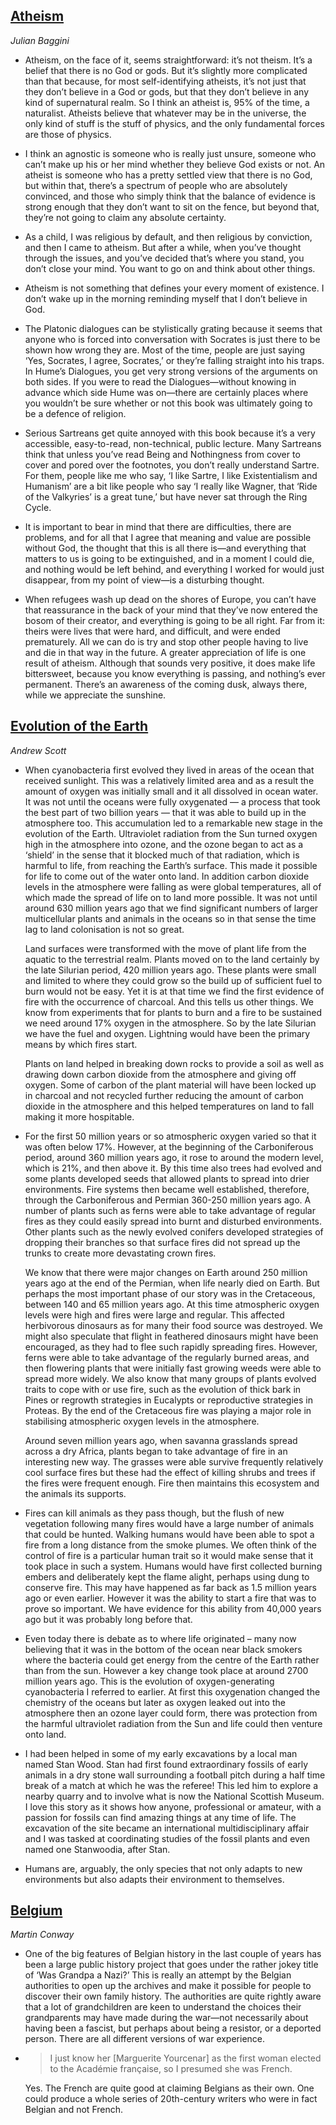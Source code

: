 ## [Atheism](https://fivebooks.com/best-books/julian-baggini-on-atheism/)

*Julian Baggini*

* Atheism, on the face of it, seems straightforward: it’s not theism. It’s
  a belief that there is no God or gods. But it’s slightly more complicated
  than that because, for most self-identifying atheists, it’s not just that
  they don’t believe in a God or gods, but that they don’t believe in any kind
  of supernatural realm. So I think an atheist is, 95% of the time,
  a naturalist. Atheists believe that whatever may be in the universe, the only
  kind of stuff is the stuff of physics, and the only fundamental forces are
  those of physics.

* I think an agnostic is someone who is really just unsure, someone who can’t
  make up his or her mind whether they believe God exists or not. An atheist is
  someone who has a pretty settled view that there is no God, but within that,
  there’s a spectrum of people who are absolutely convinced, and those who
  simply think that the balance of evidence is strong enough that they don’t
  want to sit on the fence, but beyond that, they’re not going to claim any
  absolute certainty.

* As a child, I was religious by default, and then religious by conviction, and
  then I came to atheism. But after a while, when you’ve thought through the
  issues, and you’ve decided that’s where you stand, you don’t close your mind.
  You want to go on and think about other things.

* Atheism is not something that defines your every moment of existence. I don’t
  wake up in the morning reminding myself that I don’t believe in God.

* The Platonic dialogues can be stylistically grating because it seems that
  anyone who is forced into conversation with Socrates is just there to be
  shown how wrong they are. Most of the time, people are just saying ‘Yes,
  Socrates, I agree, Socrates,’ or they’re falling straight into his traps. In
  Hume’s Dialogues, you get very strong versions of the arguments on both
  sides. If you were to read the Dialogues—without knowing in advance which
  side Hume was on—there are certainly places where you wouldn’t be sure
  whether or not this book was ultimately going to be a defence of religion.

* Serious Sartreans get quite annoyed with this book because it’s a very
  accessible, easy-to-read, non-technical, public lecture. Many Sartreans think
  that unless you’ve read Being and Nothingness from cover to cover and pored
  over the footnotes, you don’t really understand Sartre. For them, people like
  me who say, ‘I like Sartre, I like Existentialism and Humanism’ are a bit
  like people who say ‘I really like Wagner, that ‘Ride of the Valkyries’ is
  a great tune,’ but have never sat through the Ring Cycle.

* It is important to bear in mind that there are difficulties, there are
  problems, and for all that I agree that meaning and value are possible
  without God, the thought that this is all there is—and everything that
  matters to us is going to be extinguished, and in a moment I could die, and
  nothing would be left behind, and everything I worked for would just
  disappear, from my point of view—is a disturbing thought.

* When refugees wash up dead on the shores of Europe, you can’t have that
  reassurance in the back of your mind that they’ve now entered the bosom of
  their creator, and everything is going to be all right. Far from it: theirs
  were lives that were hard, and difficult, and were ended prematurely. All we
  can do is try and stop other people having to live and die in that way in the
  future. A greater appreciation of life is one result of atheism. Although
  that sounds very positive, it does make life bittersweet, because you know
  everything is passing, and nothing’s ever permanent. There’s an awareness of
  the coming dusk, always there, while we appreciate the sunshine.


## [Evolution of the Earth](https://fivebooks.com/best-books/evolution-earth-andrew-scott/)

*Andrew Scott*

* When cyanobacteria first evolved they lived in areas of the ocean that
  received sunlight. This was a relatively limited area and as a result the
  amount of oxygen was initially small and it all dissolved in ocean water. It
  was not until the oceans were fully oxygenated — a process that took the best
  part of two billion years — that it was able to build up in the atmosphere
  too. This accumulation  led to a remarkable new stage in the evolution of the
  Earth. Ultraviolet radiation from the Sun turned oxygen high in the
  atmosphere into ozone, and the ozone began to act as a ‘shield’ in the sense
  that it blocked much of that radiation, which is harmful to life, from
  reaching the Earth’s surface. This made it possible for life to come out of
  the water onto land. In addition carbon dioxide levels in the atmosphere were
  falling as were global temperatures, all of which made the spread of life on
  to land more possible. It was not until around 630 million years ago that we
  find significant numbers of larger multicellular plants and animals in the
  oceans so in that sense the time lag to land colonisation is not so great.

  Land surfaces were transformed with the move of plant life from the aquatic
  to the terrestrial realm. Plants moved on to the land certainly by the late
  Silurian period, 420 million years ago. These plants were small and limited
  to where they could grow so the build up of sufficient fuel to burn would not
  be easy. Yet it is at that time we find the first evidence of fire with the
  occurrence of charcoal. And this tells us other things. We know from
  experiments that for plants to burn and a fire to be sustained we need around
  17% oxygen in the atmosphere. So by the late Silurian we have the fuel and
  oxygen. Lightning would have been the primary means by which fires start.

  Plants on land helped in breaking down rocks to provide a soil as well as
  drawing down carbon dioxide from the atmosphere and giving off oxygen. Some
  of carbon of the plant material will have been locked up in charcoal and not
  recycled further reducing the amount of carbon dioxide in the atmosphere and
  this helped temperatures on land to fall making it more hospitable.

* For the first 50 million years or so atmospheric oxygen varied so that it was
  often below 17%. However, at the beginning of the Carboniferous period,
  around 360 million years ago, it rose to around the modern level, which is
  21%, and then above it. By this time also trees had evolved and some plants
  developed seeds that allowed plants to spread into drier environments. Fire
  systems then became well established, therefore, through the Carboniferous
  and Permian 360-250 million years ago. A number of plants such as ferns were
  able to take advantage of regular fires as they could easily spread into
  burnt and disturbed environments. Other plants such as the newly evolved
  conifers developed strategies of dropping their branches so that surface
  fires did not spread up the trunks to create more devastating crown fires.

  We know that there were major changes on Earth around 250 million years ago
  at the end of the Permian, when life nearly died on Earth. But perhaps the
  most important phase of our story was in the Cretaceous, between 140 and 65
  million years ago. At this time atmospheric oxygen levels were high and fires
  were large and regular. This affected herbivorous dinosaurs as for many their
  food source was destroyed. We might also speculate that flight in feathered
  dinosaurs might have been encouraged, as they had to flee such rapidly
  spreading fires. However, ferns were able to take advantage of the regularly
  burned areas, and then flowering plants that were initially fast growing
  weeds were able to spread more widely. We also know that many groups of
  plants evolved traits to cope with or use fire, such as the evolution of
  thick bark in Pines or regrowth strategies in Eucalypts or reproductive
  strategies in Proteas. By the end of the Cretaceous fire was playing a major
  role in stabilising atmospheric oxygen levels in the atmosphere.

  Around seven million years ago, when savanna grasslands spread across a dry
  Africa, plants began to take advantage of fire in an interesting new way. The
  grasses were able survive frequently relatively cool surface fires but these
  had the effect of killing shrubs and trees if the fires were frequent enough.
  Fire then maintains this ecosystem and the animals its supports.

* Fires can kill animals as they pass though, but the flush of new vegetation
  following many fires would have a large number of animals that could be
  hunted. Walking humans would have been able to spot a fire from a long
  distance from the smoke plumes. We often think of the control of fire is
  a particular human trait so it would make sense that it took place in such
  a system. Humans would have first collected burning embers and deliberately
  kept the flame alight, perhaps using dung to conserve fire. This may have
  happened as far back as 1.5 million years ago or even earlier. However it was
  the ability to start a fire that was to prove so important. We have evidence
  for this ability from 40,000 years ago but it was probably long before that.

* Even today there is debate as to where life originated – many now believing
  that it was in the bottom of the ocean near black smokers where the bacteria
  could get energy from the centre of the Earth rather than from the sun.
  However a key change took place at around 2700 million years ago. This is the
  evolution of oxygen-generating cyanobacteria I referred to earlier. At first
  this oxygenation changed the chemistry of the oceans but later as oxygen
  leaked out into the atmosphere then an ozone layer could form, there was
  protection from the harmful ultraviolet radiation from the Sun and life could
  then venture onto land.

* I had been helped in some of my early excavations by a local man named Stan
  Wood. Stan had first found extraordinary fossils of early animals in a dry
  stone wall surrounding a football pitch during a half time break of a match
  at which he was the referee! This led him to explore a nearby quarry and to
  involve what is now the National Scottish Museum. I love this story as it
  shows how anyone, professional or amateur, with a passion for fossils can
  find amazing things at any time of life. The excavation of the site became an
  international multidisciplinary affair and I was tasked at coordinating
  studies of the fossil plants and even named one Stanwoodia, after Stan.

* Humans are, arguably, the only species that not only adapts to new
  environments but also adapts their environment to themselves.


## [Belgium](https://fivebooks.com/best-books/belgium-history-martin-conway/)

*Martin Conway*

* One of the big features of Belgian history in the last couple of years has
  been a large public history project that goes under the rather jokey title of
  ‘Was Grandpa a Nazi?’ This is really an attempt by the Belgian authorities to
  open up the archives and make it possible for people to discover their own
  family history. The authorities are quite rightly aware that a lot of
  grandchildren are keen to understand the choices their grandparents may have
  made during the war—not necessarily about having been a fascist, but perhaps
  about being a resistor, or a deported person. There are all different
  versions of war experience.

* > I just know her [Marguerite Yourcenar] as the first woman elected to the
  > Académie française, so I presumed she was French.

  Yes. The French are quite good at claiming Belgians as their own. One could
  produce a whole series of 20th-century writers who were in fact Belgian and
  not French.
